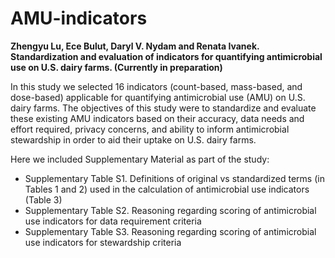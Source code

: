 # AMU-indicators
**Zhengyu Lu, Ece Bulut, Daryl V. Nydam and Renata Ivanek. Standardization and evaluation of indicators for quantifying antimicrobial use on U.S. dairy farms. (Currently in preparation)**

In this study we selected 16 indicators (count-based, mass-based, and dose-based) applicable for quantifying antimicrobial use (AMU) on U.S. dairy farms. The objectives of this study were to standardize and evaluate these existing AMU indicators based on their accuracy, data needs and effort required, privacy concerns, and ability to inform antimicrobial stewardship in order to aid their uptake on U.S. dairy farms.

Here we included Supplementary Material as part of the study:
* Supplementary Table S1. Definitions of original vs standardized terms (in Tables 1 and 2) used in the calculation of antimicrobial use indicators (Table 3)
* Supplementary Table S2. Reasoning regarding scoring of antimicrobial use indicators for data requirement criteria 
* Supplementary Table S3. Reasoning regarding scoring of antimicrobial use indicators for stewardship criteria
